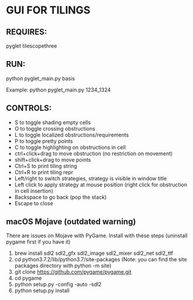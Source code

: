 # GUI FOR TILINGS

## REQUIRES:
pyglet 
tilescopethree

## RUN:

python pyglet_main.py basis

Example: python pyglet_main.py 1234_1324

## CONTROLS:

- S to toggle shading empty cells
- O to toggle crossing obstructions
- L to toggle localized obstructions/requirements
- P to toggle pretty points
- C to toggle highlighting on obstructions in cell
- ctrl+click+drag to move obstruction (no restriction on movement)
- shift+click+drag to move points
- Ctrl+S to print tiling string
- Ctrl+R to print tiling repr
- Left/right to switch strategies, strategy is visible in window title
- Left click to apply strategy at mouse position (right click for obstruction in cell insertion)
- Backspace to go back (pop the stack)
- Escape to close


## macOS Mojave (outdated warning)
There are issues on Mojave with PyGame. Install with these steps (uninstall pygame first if you have it)

1. brew install sdl2 sdl2_gfx sdl2_image sdl2_mixer sdl2_net sdl2_ttf
2. cd python3.7.2/lib/python3.7/site-packages   (Note: you can find the site packages directory with python -m site)
3. git clone https://github.com/pygame/pygame.git
4. cd pygame
5. python setup.py -config -auto -sdl2
6. python setup.py install



